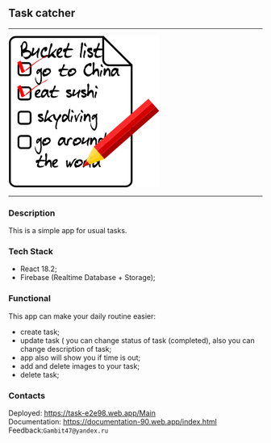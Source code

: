 ## Task catcher 

***

![logo](src/assets/img/bucketlisticon.png)

***

### Description

This is a simple app for usual tasks.

### Tech Stack

 * React 18.2;
 * Firebase (Realtime Database + Storage);
 
### Functional

This app can make your daily routine easier:
 * create task;
 * update task ( you can change status of task (completed), also you can change description of task;
 * app also will show you if time is out;
 * add and delete images to your task;
 * delete task;
 
### Contacts 

Deployed: https://task-e2e98.web.app/Main <br>
Documentation: https://documentation-90.web.app/index.html <br>
Feedback:`Gambit47@yandex.ru`


